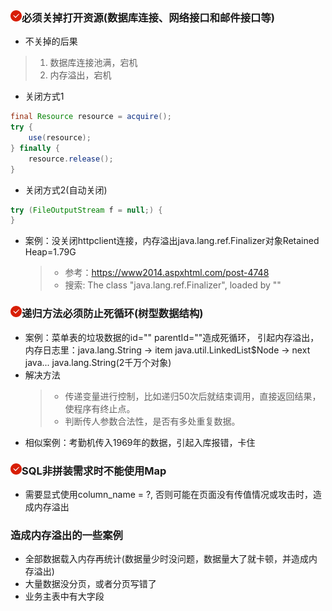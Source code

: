 
### <img src="../../assets/18.png"/>必须关掉打开资源(数据库连接、网络接口和邮件接口等)
* 不关掉的后果
> 1. 数据库连接池满，宕机
> 2. 内存溢出，宕机
* 关闭方式1
```java
final Resource resource = acquire();
try {
    use(resource);
} finally {
    resource.release();
}
```
* 关闭方式2(自动关闭)
```java 
try (FileOutputStream f = null;) {
}
```
* 案例：没关闭httpclient连接，内存溢出java.lang.ref.Finalizer对象Retained Heap=1.79G
    > * 参考：https://www2014.aspxhtml.com/post-4748 
    > * 搜索: The class "java.lang.ref.Finalizer", loaded by "<system class loader>"

### <img src="../../assets/18.png"/>递归方法必须防止死循环(树型数据结构)
* 案例：菜单表的垃圾数据的id="" parentId=""造成死循环，
引起内存溢出，内存日志里：java.lang.String -> item java.util.LinkedList$Node -> next java...
java.lang.String(2千万个对象)
* 解决方法
    > * 传递变量进行控制，比如递归50次后就结束调用，直接返回结果，使程序有终止点。
    > * 判断传人参数合法性，是否有多处重复数据。
* 相似案例：考勤机传入1969年的数据，引起入库报错，卡住

### <img src="../../assets/18.png"/>SQL非拼装需求时不能使用Map
* 需要显式使用column_name = ?, 否则可能在页面没有传值情况或攻击时，造成内存溢出

### 造成内存溢出的一些案例
* 全部数据载入内存再统计(数据量少时没问题，数据量大了就卡顿，并造成内存溢出)
* 大量数据没分页，或者分页写错了
* 业务主表中有大字段











